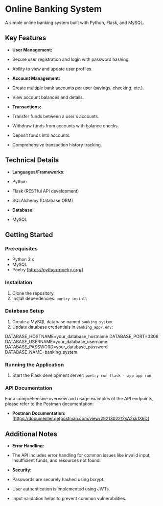 # Online Banking System

A simple online banking system built with Python, Flask, and MySQL.

## Key Features

* **User Management:**
* Secure user registration and login with password hashing.
* Ability to view and update user profiles.

* **Account Management:**
* Create multiple bank accounts per user (savings, checking, etc.).
* View account balances and details.

* **Transactions:**
* Transfer funds between a user's accounts.
* Withdraw funds from accounts with balance checks.
* Deposit funds into accounts.
* Comprehensive transaction history tracking.

## Technical Details

* **Languages/Frameworks:**
* Python
* Flask (RESTful API development)
* SQLAlchemy (Database ORM)

* **Database:**
* MySQL

## Getting Started

### Prerequisites

* Python 3.x
* MySQL
* Poetry [https://python-poetry.org/]

### Installation

1. Clone the repository.
2. Install dependencies: `poetry install`

### Database Setup

1. Create a MySQL database named `banking_system`.
2. Update database credentials in `Banking_app/.env`:

DATABASE_HOSTNAME=your_database_hostname
DATABASE_PORT=3306
DATABASE_USERNAME=your_database_username
DATABASE_PASSWORD=your_database_password
DATABASE_NAME=banking_system

### Running the Application

1. Start the Flask development server: `poetry run flask --app app run`

### API Documentation

For a comprehensive overview and usage examples of the API endpoints, please refer to the Postman documentation:

* **Postman Documentation:** [https://documenter.getpostman.com/view/29213022/2sA2xk1X6D]

## Additional Notes

* **Error Handling:**
* The API includes error handling for common issues like invalid input, insufficient funds, and resources not found.
  
* **Security:**
* Passwords are securely hashed using bcrypt.
* User authentication is implemented using JWTs.
* Input validation helps to prevent common vulnerabilities.
